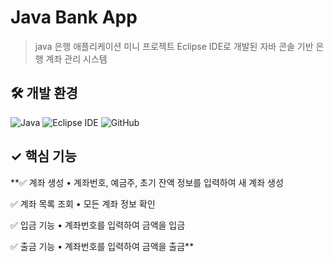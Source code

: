 # Java Bank App
> java 은행 애플리케이션 미니 프로젝트
> Eclipse IDE로 개발된 자바 콘솔 기반 은행 계좌 관리 시스템


<h2>🛠 개발 환경</h2>
<div align="left">
  <img src="https://img.shields.io/badge/Java-007396?style=for-the-badge&logo=openjdk&logoColor=white" alt="Java" />
  <img src="https://img.shields.io/badge/Eclipse_IDE-2C2255?style=for-the-badge&logo=eclipse&logoColor=white" alt="Eclipse IDE" />
  <img src="https://img.shields.io/badge/GitHub-181717?style=for-the-badge&logo=github&logoColor=white" alt="GitHub" />
</div>

## ✓ 핵심 기능
**✅ 계좌 생성
	•	계좌번호, 예금주, 초기 잔액 정보를 입력하여 새 계좌 생성

✅ 계좌 목록 조회
	•	모든 계좌 정보 확인

✅ 입금 기능
	•	계좌번호를 입력하여 금액을 입금

✅ 출금 기능
	•	계좌번호를 입력하여 금액을 출금**
